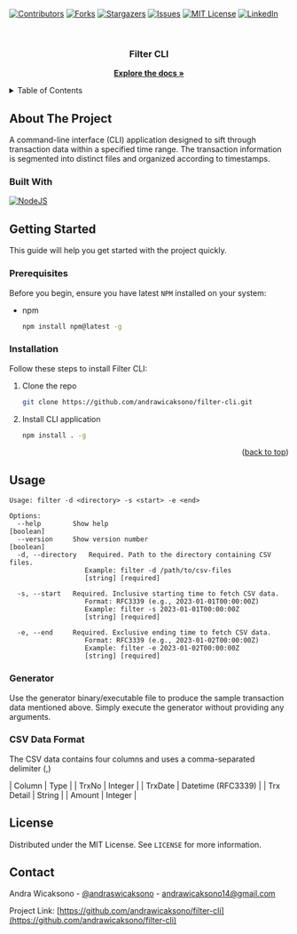 [![Contributors][contributors-shield]][contributors-url]
[![Forks][forks-shield]][forks-url]
[![Stargazers][stars-shield]][stars-url]
[![Issues][issues-shield]][issues-url]
[![MIT License][license-shield]][license-url]
[![LinkedIn][linkedin-shield]][linkedin-url]

<br />

<!-- PROJECT LOGO -->
<div align="center">
  <a href="https://github.com/andrawicaksono/fliter-cli">
  </a>

  <h3 align="center">Filter CLI</h3>
  
  <a href="https://github.com/andrawicaksono/fliter-cli"><strong>Explore the docs »</strong></a>
</div>

<!-- TABLE OF CONTENTS -->
<details>
  <summary>Table of Contents</summary>
  <ol>
    <li>
      <a href="#about-the-project">About The Project</a>
      <ul>
        <li><a href="#built-with">Built With</a></li>
      </ul>
    </li>
    <li>
      <a href="#getting-started">Getting Started</a>
      <ul>
        <li><a href="#prerequisites">Prerequisites</a></li>
        <li><a href="#installation">Installation</a></li>
      </ul>
    </li>
    <li><a href="#usage">Usage</a></li>
    <li><a href="#license">License</a></li>
    <li><a href="#contact">Contact</a></li>
  </ol>
</details>

<!-- ABOUT THE PROJECT -->
## About The Project

A command-line interface (CLI) application designed to sift through transaction data within a specified time range. The transaction information is segmented into distinct files and organized according to timestamps.

### Built With

[![NodeJS][Node.js]][Node-url]

<!-- GETTING STARTED -->
## Getting Started

This guide will help you get started with the project quickly.

### Prerequisites

Before you begin, ensure you have latest `NPM` installed on your system:

* npm
  ```sh
  npm install npm@latest -g
  ```

### Installation

Follow these steps to install Filter CLI:

1. Clone the repo
   ```sh
   git clone https://github.com/andrawicaksono/filter-cli.git
   ```
2. Install CLI application
   ```sh
   npm install . -g
   ```

<p align="right">(<a href="#readme-top">back to top</a>)</p>

<!-- USAGE EXAMPLES -->

## Usage

```plaintext
Usage: filter -d <directory> -s <start> -e <end>

Options:
  --help        Show help                                           [boolean]
  --version     Show version number                                 [boolean]
  -d, --directory   Required. Path to the directory containing CSV files.
                   Example: filter -d /path/to/csv-files
                   [string] [required]

  -s, --start   Required. Inclusive starting time to fetch CSV data.
                   Format: RFC3339 (e.g., 2023-01-01T00:00:00Z)
                   Example: filter -s 2023-01-01T00:00:00Z
                   [string] [required]

  -e, --end     Required. Exclusive ending time to fetch CSV data.
                   Format: RFC3339 (e.g., 2023-01-02T00:00:00Z)
                   Example: filter -e 2023-01-02T00:00:00Z
                   [string] [required]
```

### Generator

Use the generator binary/executable file to produce the sample transaction data mentioned above. Simply execute the generator without providing any arguments.

### CSV Data Format

The CSV data contains four columns and uses a comma-separated delimiter (,)

| Column        | Type                  |
| TrxNo         | Integer               |
| TrxDate       | Datetime (RFC3339)    |
| Trx Detail    | String                |
| Amount        | Integer               |

<!-- LICENSE -->
## License

Distributed under the MIT License. See `LICENSE` for more information.

<!-- CONTACT -->
## Contact

Andra Wicaksono - [@andraswicaksono](https://instagram.com/andraswicaksono) - andrawicaksono14@gmail.com

Project Link: [https://github.com/andrawicaksono/filter-cli](https://github.com/andrawicaksono/filter-cli)


<!-- MARKDOWN LINKS & IMAGES -->
<!-- https://www.markdownguide.org/basic-syntax/#reference-style-links -->
[contributors-shield]: https://img.shields.io/github/contributors/andrawicaksono/fliter-cli.svg?style=for-the-badge
[contributors-url]: https://github.com/andrawicaksono/fliter-cli/graphs/contributors
[forks-shield]: https://img.shields.io/github/forks/andrawicaksono/fliter-cli.svg?style=for-the-badge
[forks-url]: https://github.com/andrawicaksono/fliter-cli/network/members
[stars-shield]: https://img.shields.io/github/stars/andrawicaksono/fliter-cli.svg?style=for-the-badge
[stars-url]: https://github.com/andrawicaksono/fliter-cli/stargazers
[issues-shield]: https://img.shields.io/github/issues/andrawicaksono/fliter-cli.svg?style=for-the-badge
[issues-url]: https://github.com/andrawicaksono/fliter-cli/issues
[license-shield]: https://img.shields.io/github/license/andrawicaksono/fliter-cli.svg?style=for-the-badge
[license-url]: https://github.com/andrawicaksono/fliter-cli/blob/master/LICENSE.txt
[linkedin-shield]: https://img.shields.io/badge/-LinkedIn-black.svg?style=for-the-badge&logo=linkedin&colorB=555
[linkedin-url]: https://linkedin.com/in/andra-wicaksono-26b1bb192
[Node.js]: https://img.shields.io/badge/node.js-000000?style=for-the-badge&logo=nodedotjs&logoColor=white
[Node-url]: https://nodejs.org/